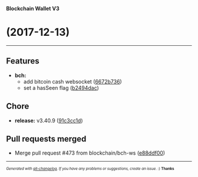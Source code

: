 __Blockchain Wallet V3__

#   (2017-12-13)



---

## Features

- **bch:**
  - add bitcoin cash websocket
  ([6672b736](https://github.com/blockchain/My-Wallet-V3/commit/6672b736d77d45788b901dad1c6c974c0e19c038))
  - set a hasSeen flag
  ([b2494dac](https://github.com/blockchain/My-Wallet-V3/commit/b2494dac38657de6f5c0377f05d774d277d3c170))


## Chore

- **release:** v3.40.9
  ([91c3cc1d](https://github.com/blockchain/My-Wallet-V3/commit/91c3cc1d7da8fcf903b68ffbfecfefbae76a523a))


## Pull requests merged

- Merge pull request #473 from blockchain/bch-ws
  ([e88ddf00](https://github.com/blockchain/My-Wallet-V3/commit/e88ddf0063ec41d06496610314b5aef4ec40c7af))



---
<sub><sup>*Generated with [git-changelog](https://github.com/rafinskipg/git-changelog). If you have any problems or suggestions, create an issue.* :) **Thanks** </sub></sup>